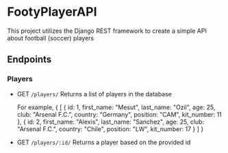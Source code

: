 # FootyPlayerAPI
This project utilizes the Django REST framework to create a simple API about football (soccer) players

## Endpoints
### Players
  * GET `/players/`
    Returns a list of players in the database

    For example,
      {
        [
          {
            id: 1,
            first_name: "Mesut",
            last_name: "Ozil",
            age: 25,
            club: "Arsenal F.C.",
            country: "Germany",
            position: "CAM",
            kit_number: 11
          },
          {
            id: 2,
            first_name: "Alexis",
            last_name: "Sanchez",
            age: 25,
            club: "Arsenal F.C.",
            country: "Chile",
            position: "LW",
            kit_number: 17
          }
        ]
      }

  * GET `/players/:id/`
    Returns a player based on the provided id
